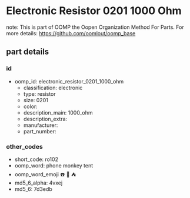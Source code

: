 # Electronic Resistor 0201 1000 Ohm  

note: This is part of OOMP the Oopen Organization Method For Parts. For more details: https://github.com/oomlout/oomp_base

##  part details





### id
* oomp_id: electronic_resistor_0201_1000_ohm
  * classification: electronic
  * type: resistor
  * size: 0201
  * color: 
  * description_main: 1000_ohm
  * description_extra: 
  * manufacturer: 
  * part_number: 

### other_codes
* short_code: ro102
* oomp_word: phone monkey tent
* oomp_word_emoji :phone: :monkey: :tent:
* md5_6_alpha: 4vxej
* md5_6: 7d3edb